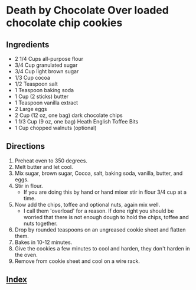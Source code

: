 # Death by Chocolate Over loaded chocolate chip cookies

## Ingredients

- 2 1/4 Cups all-purpose flour
- 3/4 Cup granulated sugar
- 3/4 Cup light brown sugar
- 1/3 Cup cocoa
- 1/2 Teaspoon salt
- 1 Teaspoon baking soda
- 1 Cup (2 sticks) butter
- 1 Teaspoon vanilla extract
- 2 Large eggs
- 2 Cup (12 oz, one bag) dark chocolate chips
- 1 1/3 Cup (9 oz, one bag) Heath English Toffee Bits
- 1 Cup chopped walnuts (optional)

## Directions

1. Preheat oven to 350 degrees.
2. Melt butter and let cool.
3. Mix sugar, brown sugar, Cocoa, salt, baking soda, vanilla, butter, and eggs.
4. Stir in flour.
   - If you are doing this by hand or hand mixer stir in flour 3/4 cup at a time.
5. Now add the chips, toffee and optional nuts, again mix well.
   - I call them 'overload' for a reason. If done right you should be worried that there is not enough dough to hold the chips, toffee and nuts together.
6. Drop by rounded teaspoons on an ungreased cookie sheet and flatten them.
7. Bakes in 10-12 minutes.
8. Give the cookies a few minutes to cool and harden, they don't harden in the oven.
9. Remove from cookie sheet and cool on a wire rack.

## [Index](../Index.html)
